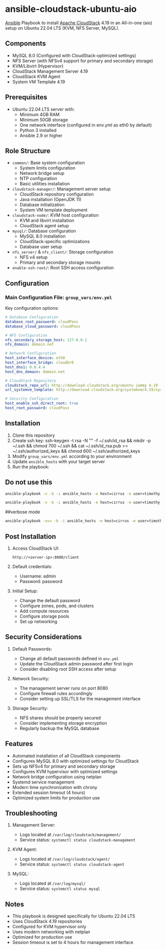# ansible-cloudstack-ubuntu-aio

[Ansible](http://ansible.com) Playbook to install [Apache CloudStack](cloudstack.apache.org) 4.19 in an All-in-one (aio) setup on Ubuntu 22.04 LTS (KVM, NFS Server, MySQL).

## Components

- MySQL 8.0 (Configured with CloudStack-optimized settings)
- NFS Server (with NFSv4 support for primary and secondary storage)
- KVM/Libvirt (Hypervisor)
- CloudStack Management Server 4.19
- CloudStack KVM Agent
- System VM Template 4.19

## Prerequisites

- Ubuntu 22.04 LTS server with:
  - Minimum 4GB RAM
  - Minimum 50GB storage
  - One network interface (configured in env.yml as eth0 by default)
  - Python 3 installed
  - Ansible 2.9 or higher

## Role Structure

- `common/`: Base system configuration
  - System limits configuration
  - Network bridge setup
  - NTP configuration
  - Basic utilities installation
- `cloudstack-manager/`: Management server setup
  - CloudStack repository configuration
  - Java installation (OpenJDK 11)
  - Database initialization
  - System VM template deployment
- `cloudstack-node/`: KVM host configuration
  - KVM and libvirt installation
  - CloudStack agent setup
- `mysql/`: Database configuration
  - MySQL 8.0 installation
  - CloudStack-specific optimizations
  - Database user setup
- `nfs_server/` & `nfs_client/`: Storage configuration
  - NFS v4 setup
  - Primary and secondary storage mounts
- `enable-ssh-root/`: Root SSH access configuration

## Configuration

### Main Configuration File: `group_vars/env.yml`

Key configuration options:
```yaml
# Database Configuration
database_root_password: cloudPass
database_cloud_password: cloudPass

# NFS Configuration
nfs_secondary_storage_host: 127.0.0.1
nfs_domain: domain.net

# Network Configuration
host_interface_device: eth0
host_interface_bridge: cloudbr0
host_dns1: 8.8.4.4
host_dns_domain: domain.net

# CloudStack Repository
cloudstack_repo_url: http://download.cloudstack.org/ubuntu jammy 4.19
url_systemvm_template: http://download.cloudstack.org/systemvm/4.19/systemvmtemplate-4.19.0-kvm.qcow2.bz2

# Security Configuration
host_enable_ssh_direct_root: true
host_root_password: cloudPass
```

## Installation

1. Clone this repository
2. Create ssh key:
ssh-keygen -t rsa -N "" -f ~/.ssh/id_rsa && mkdir -p ~/.ssh && chmod 700 ~/.ssh && cat ~/.ssh/id_rsa.pub >> ~/.ssh/authorized_keys && chmod 600 ~/.ssh/authorized_keys
3. Modify `group_vars/env.yml` according to your environment
4. Update `ansible_hosts` with your target server
5. Run the playbook:


## Do not use this
```bash
ansible-playbook -v -b -i ansible_hosts -e host=cirrus -e user=timothy playbook.yml
```

```bash
ansible-playbook -v -b -i ansible_hosts -e host=cirrus -e user=timothy cs-aio-deploy.yml
```
##verbose mode
```bash
ansible-playbook -vvv -b -i ansible_hosts -e host=cirrus -e user=timothy cs-aio-deploy.yml
```

## Post Installation

1. Access CloudStack UI:
   ```
   http://<server-ip>:8080/client
   ```

2. Default credentials:
   - Username: admin
   - Password: password

3. Initial Setup:
   - Change the default password
   - Configure zones, pods, and clusters
   - Add compute resources
   - Configure storage pools
   - Set up networking

## Security Considerations

1. Default Passwords:
   - Change all default passwords defined in `env.yml`
   - Update the CloudStack admin password after first login
   - Consider disabling root SSH access after setup

2. Network Security:
   - The management server runs on port 8080
   - Configure firewall rules accordingly
   - Consider setting up SSL/TLS for the management interface

3. Storage Security:
   - NFS shares should be properly secured
   - Consider implementing storage encryption
   - Regularly backup the MySQL database

## Features

- Automated installation of all CloudStack components
- Configures MySQL 8.0 with optimized settings for CloudStack
- Sets up NFSv4 for primary and secondary storage
- Configures KVM hypervisor with optimized settings
- Network bridge configuration using netplan
- Systemd service management
- Modern time synchronization with chrony
- Extended session timeout (4 hours)
- Optimized system limits for production use

## Troubleshooting

1. Management Server:
   - Logs located at `/var/log/cloudstack/management/`
   - Service status: `systemctl status cloudstack-management`

2. KVM Agent:
   - Logs located at `/var/log/cloudstack/agent/`
   - Service status: `systemctl status cloudstack-agent`

3. MySQL:
   - Logs located at `/var/log/mysql/`
   - Service status: `systemctl status mysql`

## Notes

- This playbook is designed specifically for Ubuntu 22.04 LTS
- Uses CloudStack 4.19 repositories
- Configured for KVM hypervisor only
- Uses modern networking with netplan
- Optimized for production use
- Session timeout is set to 4 hours for management interface
